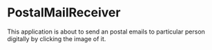 # PostalMailReceiver
This application is about to send an postal emails to particular person digitally by clicking the image of it.
